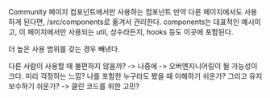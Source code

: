 Community 페이지 컴포넌트에서만 사용하는 컴포넌트
만약 다른 페이지에서도 사용하게 된다면, /src/components로 옮겨서 관리한다.
components는 대표적인 예시이고, 이 페이지에서만 사용되는 util, 상수라든지, hooks 등도 이곳에 포함된다.

더 높은 사용 범위를 갖는 경우 빼낸다.

다른 사람이 사용할 때 불편하지 않을까? -> 나중에 -> 오버엔지니어링이 될 가능성이 크다. 미리 걱정하는 느낌?
나를 포함한 누구라도 봤을 때 이해하기 쉬운가? 그리고 유지보수하기 쉬운가? -> 클린 코드를 위한 고민?
